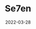 ---
title: "Se7en"
slug: se7en
excerpt: ""
category: "Watch"
subcategory: "Film"
cover: "https://res.cloudinary.com/dbi2zounq/image/upload/v1651048795/Digital%20garden/media/se7en_zxtws4.webp"
date: 2022-03-28
listingOnly: true
---